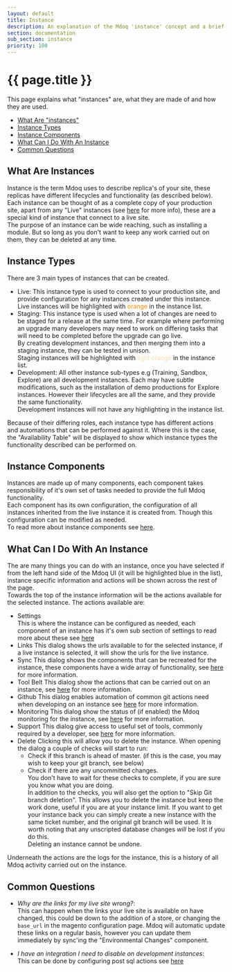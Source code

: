 ```yaml
---
layout: default
title: Instance
description: An explanation of the Mdoq 'instance' concept and a brief overview
section: documentation
sub_section: instance
priority: 100
---
```


# {{ page.title }}
This page explains what "instances" are, what they are made of and how they are used.

- [What Are "instances"](#what-are-instances)
- [Instance Types](#instance-types)
- [Instance Components](#instance-components)
- [What Can I Do With An Instance](#what-can-i-do-with-an-instance)
- [Common Questions](#common-questions)

## What Are Instances
Instance is the term Mdoq uses to describe replica's of your site, these replicas have different lifecycles and functionality (as described below).  
Each instance can be thought of as a complete copy of your production site, apart from any "Live" instances (see [here](#instance-types) for more info), these are a special kind of instance that connect to a live site.  
The purpose of an instance can be wide reaching, such as installing a module. But so long as you don't want to keep any work carried out on them, they can be deleted at any time. 

## Instance Types
There are 3 main types of instances that can be created.  
- Live:
  This instance type is used to connect to your production site, and provide configuration for any instances created under this instance.  
  Live instances will be highlighted with <span style="color: #e88e00">orange</span> in the instance list.
- Staging:
  This instance type is used when a lot of changes are need to be staged for a release at the same time. For example where performing an upgrade many developers may need to work on differing tasks that will need to be completed before the upgrade can go live.  
  By creating development instances, and then merging them into a staging instance, they can be tested in unison.  
  Staging instances will be highlighted with <span style="color: #f8ddb2">light orange</span> in the instance list.
- Development:
  All other instance sub-types e.g (Training, Sandbox, Explore) are all development instances. Each may have subtle modifications, such as the installation of demo productions for Explore instances. 
  However their lifecycles are all the same, and they provide the same functionality.  
  Development instances will not have any highlighting in the instance list.
  
Because of their differing roles, each instance type has different actions and automations that can be performed against it. Where this is the case, the "Availability Table" will be displayed to show which instance types the functionality described can be performed on.

## Instance Components
Instances are made up of many components, each component takes responsibility of it's own set of tasks needed to provide the full Mdoq functionality.  
Each component has its own configuration, the configuration of all instances inherited from the live instance it is created from. Though this configuration can be modified as needed.  
To read more about instance components see [here](/documentation/instance/components.html).

## What Can I Do With An Instance
The are many things you can do with an instance, once you have selected if from the left hand side of the Mdoq UI (it will be highlighted blue in the list), instance specific information and actions will be 
shown across the rest of the page.  
Towards the top of the instance information will be the actions available for the selected instance. The actions available are:  
- Settings  
  This is where the instance can be configured as needed, each component of an instance has it's own sub section of settings to read more about these see [here](/documentation/instance/components.html)  
- Links
  This dialog shows the urls available to for the selected instance, if a live instance is selected, it will show the urls for the live instance.
- Sync
  This dialog shows the components that can be recreated for the instance, these components have a wide array of functionality, see [here](#instance-components) for more information.
- Tool Belt
  This dialog show the actions that can be carried out on an instance, see [here](/documentation/instance/tool-belt.html) for more information.  
- Github
  This dialog enables automation of common git actions need when developing on an instance see [here](/documentation/instance/github.html) for more information.
- Monitoring
  This dialog show the status of (if enabled) the Mdoq monitoring for the instance, see [here](/documentation/instance/monitoring.html) for more information.
- Support
  This dialog give access to useful set of tools, commonly required by a developer, see [here](/documentation/instance/support.html) for more information.
- Delete
  Clicking this will allow you to delete the instance. When opening the dialog a couple of checks will start to run: 
  - Check if this branch is ahead of master. (if this is the case, you may wish to keep your git branch, see below)  
  - Check if there are any uncommitted changes.  
  You don't have to wait for these checks to complete, if you are sure you know what you are doing.  
  In addition to the checks, you will also get the option to "Skip Git branch deletion". This allows you to delete the instance but keep the work done, useful if you are at your instance limit. 
  If you want to get your instance back you can simply create a new instance with the same ticket number, and the original git branch will be used. It is worth noting that any unscripted database changes *will* be lost if you do this.    
  Deleting an instance cannot be undone.
  
  
Underneath the actions are the logs for the instance, this is a history of all Mdoq activity carried out on the instance.
  

## Common Questions
- *Why are the links for my live site wrong?*:  
  This can happen when the links your live site is available on have changed, this could be down to the addition of a store, or changing the `base_url` in the magento configuration page. 
  Mdoq will automatic update these links on a regular basis, however you can update them immediately by sync'ing the "Environmental Changes" component.

- *I have an integration I need to disable on development instances*:  
  This can be done by configuring post sql actions see [here](/documentation/instance/components.html)